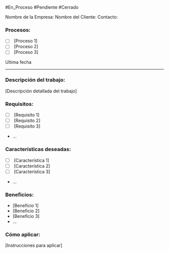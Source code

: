 
#En_Proceso
#Pendiente 
#Cerrado

Nombre de la Empresa:
Nombre del Cliente:
Contacto:


### Procesos:

- [ ]  [Proceso 1]
- [ ]  [Proceso 2]
- [ ]  [Proceso 3]

Ultima fecha 


___


### Descripción del trabajo:

[Descripción detallada del trabajo]

### Requisitos:

- [ ]  [Requisito 1]
- [ ]  [Requisito 2]
- [ ]  [Requisito 3]
- ...

### Características deseadas:

- [ ]  [Característica 1]
- [ ]  [Característica 2]
- [ ]  [Característica 3]
- ...

### Beneficios:

- [Beneficio 1]
- [Beneficio 2]
- [Beneficio 3]
- ...

### Cómo aplicar:

[Instrucciones para aplicar]

